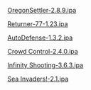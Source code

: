 <p><a href="https://drive.google.com/file/d/1XwwrIRL38kdx1cJLcoivFn2I9h_lhoH1/view?usp=drive_link">OregonSettler-2.8.9.ipa</a></p>
<p><a href="https://drive.google.com/file/d/1SDV2rHWtFxVHt2bej3C4gTbOjDB5zBKz/view?usp=drive_link">Returner-77-1.23.ipa</a></p>
<p><a href="https://drive.google.com/file/d/1azRkf3rLxDnMKIJXhWJ8yH2ex9kjHBoG/view?usp=drive_link">AutoDefense-1.3.2.ipa</a></p>
<p><a href="https://drive.google.com/file/d/1BfG4vre4GlpnGeJHDTOH4rYGKrOKUudd/view?usp=drive_link">Crowd Control-2.4.0.ipa</a></p>
<p><a href="https://drive.google.com/file/d/1lBm_-AycFuNYLZex_LyW9oQL49q_zSHU/view?usp=drive_link">Infinity Shooting-3.6.3.ipa</a></p>
<p><a href="https://drive.google.com/file/d/10FIe8hBfn4QsCm6DkpCH7DzWRkoyH20k/view?usp=drive_link">Sea Invaders!-2.1.ipa</a></p>
